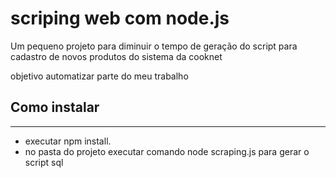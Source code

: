 
<h1>scriping web com node.js</h1>

<p>Um pequeno projeto para diminuir o tempo de geração do script para cadastro de novos produtos do sistema da cooknet</p>
<p>objetivo automatizar parte do meu trabalho</p>

<h2>Como instalar</h2>
<hr>
<ul>
  <li>executar npm install.</li>
  <li>no pasta do projeto executar comando node scraping.js para gerar o script sql</li>
</ul>
